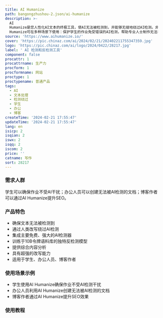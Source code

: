 ```yaml
---
title: AI Humanize
path: bangongzhushou-2.json/ai-humanize
description: >-
  AI
  Humanize是您人性化AI文本的终极工具，使AI无法被检测到，并能够无缝地绕过AI检测。非常适合GPTZero、Turnitin、Copyleak等使用。工具确保文本无法被检测到，100%原创。通过人类改写轻松绕过AI检测。无需登录或信用卡。AI
  Humanize可在多种场景下使用：保护学生的作业免受错误的AI检测，帮助专业人士制作无法被AI检测到的办公文档，并协助作家和博客作者创建SEO友好的内容。
source: 'https://www.aihumanize.io/'
cover: 'https://pic.chinaz.com/ai/2024/02/21/202402211755347359.jpg'
logo: 'https://pic.chinaz.com/ai/logo/2024/0422/28217.jpg'
label: ' AI 检测和反检测工具'
component: false
procattr: 1
procattrname: 生产力
procform: 1
procformname: 网站
proctype: 1
proctypename: 普通产品
tags:
  - AI
  - 文本处理
  - 检测绕过
  - 学生
  - 办公
  - 博客
createTime: '2024-02-21 17:55:47'
updateTime: '2024-02-21 17:55:47'
lang: en
isicp: 2
isqian: 2
iswx: 2
isqq: 2
iscom: 2
price: ''
catname: 写作
sort: 28217
---
```




### 需求人群
学生可以确保作业不受AI干扰；办公人员可以创建无法被AI检测的文档；博客作者可以通过AI Humanize提升SEO。

### 产品特色
- 确保文本无法被检测到
- 通过人类改写绕过AI检测
- 集成主要免费、强大的AI检测器
- 训练于10B令牌语料库的独特反检测模型
- 提供综合内容分析
- 具有超强的改写能力
- 适用于学生、办公人员、博客作者

### 使用场景示例
- 学生使用AI Humanize确保作业不受AI检测干扰
- 办公人员利用AI Humanize创建无法被AI检测的文档
- 博客作者通过AI Humanize提升SEO效果

### 使用教程


  
